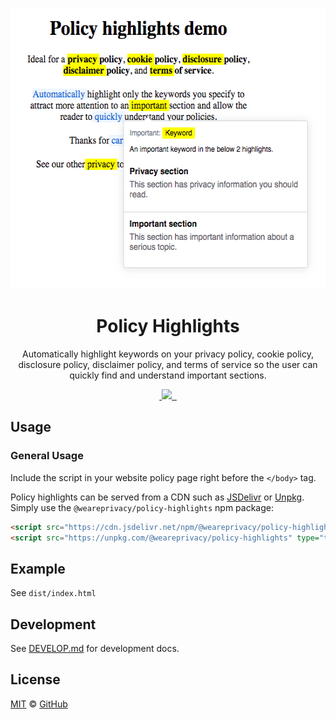 <p align="center">
  <img width="550px" height="450px" src="./static/readme.png">
</p>

<h1 align="center">Policy Highlights</h1>

<p align="center">Automatically highlight keywords on your privacy policy, cookie policy, disclosure policy, disclaimer policy, and terms of service so the user can quickly find and understand important sections.</p>

<p align="center">
  <a aria-label="npm package" href="https://www.npmjs.com/package/@weareprivacy/policy-highlights">
    <img alt="" src="https://img.shields.io/npm/v/@weareprivacy/policy-highlights.svg">
  </a>
  <a aria-label="contributors graph" href="https://github.com/weareprivacy/weareprivacy-policy-highlights/graphs/contributors">
    <img src="https://img.shields.io/github/contributors/weareprivacy/weareprivacy-policy-highlights.svg">
  </a>
  <a aria-label="last commit" href="https://github.com/weareprivacy/weareprivacy-policy-highlights/commits/master">
    <img alt="" src="https://img.shields.io/github/last-commit/weareprivacy/weareprivacy-policy-highlights.svg">
  </a>
  <a aria-label="license" href="https://github.com/weareprivacy/weareprivacy-policy-highlights/blob/master/LICENSE.txt">
    <img src="https://img.shields.io/github/license/weareprivacy/weareprivacy-policy-highlights.svg" alt="">
  </a>
</p>

## Usage

### General Usage

Include the script in your website policy page right before the `</body>` tag.

Policy highlights can be served from a CDN such as [JSDelivr](https://www.jsdelivr.com) or [Unpkg](https://unpkg.com). Simply use the `@weareprivacy/policy-highlights` npm package:

```html
<script src="https://cdn.jsdelivr.net/npm/@weareprivacy/policy-highlights" type="text/javascript"></script>
<script src="https://unpkg.com/@weareprivacy/policy-highlights" type="text/javascript"></script>
```

## Example

See `dist/index.html`

## Development
See [DEVELOP.md](./DEVELOP.md) for development docs.

## License

[MIT](./LICENSE.txt) &copy; [GitHub](https://github.com/)